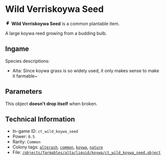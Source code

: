 # Wild Verriskoywa Seed

<img src="https://raw.githubusercontent.com/Ceterai/Enternia/main/objects/farmables/alta/liquid/koywa/icon.png" alt="Wild Verriskoywa Seed icon" loading="lazy" height="16px" width="auto" /> **Wild Verriskoywa Seed** is a common plantable item.

A large koywa reed growing from a budding bulb.

## Ingame

Species descriptions:

- Alta: Since koywa grass is so widely used, it only makes sense to make it farmable~

## Parameters

This object **doesn't drop itself** when broken.

## Technical Information

- In-game ID: `ct_wild_koywa_seed`
- Power: `0.5`
- Rarity: `Common`
- Colony tags: [`alterash`](https://ceterai.github.io/MyEnternia/Wiki/Tags/Alterash), [`common`](https://ceterai.github.io/MyEnternia/Wiki/Tags/Common), [`koywa`](https://ceterai.github.io/MyEnternia/Wiki/Tags/Koywa), [`nature`](https://ceterai.github.io/MyEnternia/Wiki/Tags/Nature)
- File: [`/objects/farmables/alta/liquid/koywa/ct_wild_koywa_seed.object`](https://github.com/Ceterai/Enternia/blob/main/objects/farmables/alta/liquid/koywa/ct_wild_koywa_seed.object)
